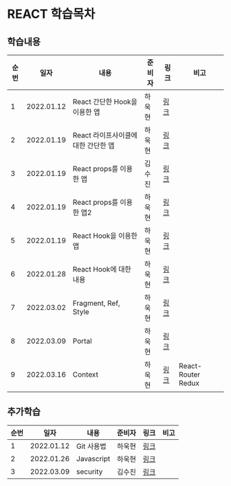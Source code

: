 # REACT 학습목차

## 학습내용

| 순번 | 일자       | 내용                                | 준비자 | 링크                         | 비고               |
| ---- | ---------- | ----------------------------------- | ------ | ---------------------------- | ------------------ |
| 1    | 2022.01.12 | React 간단한 Hook을 이용한 앱       | 하욱현 | [링크](./hook-example/)      |                    |
| 2    | 2022.01.19 | React 라이프사이클에 대한 간단한 앱 | 하욱현 | [링크](./life-cycle-example) |                    |
| 3    | 2022.01.19 | React props를 이용한 앱             | 김수진 | [링크](./props-example)      |                    |
| 4    | 2022.01.19 | React props를 이용한 앱2            | 하욱현 | [링크](./props-example2)     |                    |
| 5    | 2022.01.19 | React Hook을 이용한 앱              | 하욱현 | [링크](./hook-example2)      |                    |
| 6    | 2022.01.28 | React Hook에 대한 내용              | 하욱현 | [링크](./document/Hook.md)   |                    |
| 7    | 2022.03.02 | Fragment, Ref, Style                | 하욱현 | [링크](./frag_portal_ref)    |                    |
| 8    | 2022.03.09 | Portal                              | 하욱현 | [링크](./portal)             |                    |
| 9    | 2022.03.16 | Context                             | 하욱현 | [링크](./context-example)    | React-Router Redux |

## 추가학습

| 순번 | 일자       | 내용       | 준비자 | 링크                          | 비고 |
| ---- | ---------- | ---------- | ------ | ----------------------------- | ---- |
| 1    | 2022.01.12 | Git 사용법 | 하욱현 | [링크](./추가학습/Git.md)     |      |
| 2    | 2022.01.26 | Javascript | 하욱현 | [링크](./추가학습/javascript) |      |
| 3    | 2022.03.09 | security   | 김수진 | [링크](./추가학습/security)   |      |
